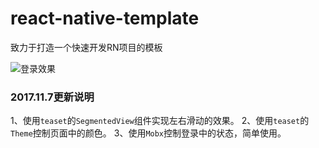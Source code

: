 # react-native-template

致力于打造一个快速开发RN项目的模板

![登录效果](https://github.com/SurpassRabbit/react-native-template/blob/master/screenshots/Login.gif)


### 2017.11.7更新说明
1、使用`teaset`的`SegmentedView`组件实现左右滑动的效果。
2、使用`teaset`的`Theme`控制页面中的颜色。
3、使用`Mobx`控制登录中的状态，简单使用。